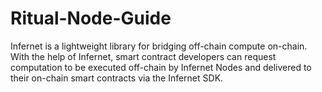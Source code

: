 # Ritual-Node-Guide
Infernet is a lightweight library for bridging off-chain compute on-chain. With the help of Infernet, smart contract developers can request computation to be executed off-chain by Infernet Nodes and delivered to their on-chain smart contracts via the Infernet SDK.
